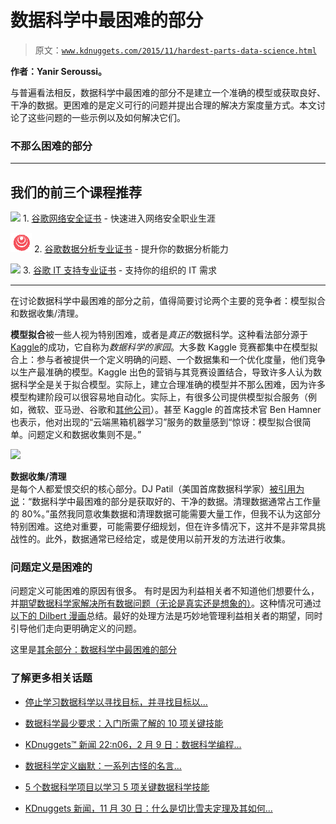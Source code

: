 # 数据科学中最困难的部分

> 原文：[`www.kdnuggets.com/2015/11/hardest-parts-data-science.html`](https://www.kdnuggets.com/2015/11/hardest-parts-data-science.html)

**作者：Yanir Seroussi。**

与普遍看法相反，数据科学中最困难的部分不是建立一个准确的模型或获取良好、干净的数据。更困难的是定义可行的问题并提出合理的解决方案度量方式。本文讨论了这些问题的一些示例以及如何解决它们。

### 不那么困难的部分

* * *

## 我们的前三个课程推荐

![](img/0244c01ba9267c002ef39d4907e0b8fb.png) 1\. [谷歌网络安全证书](https://www.kdnuggets.com/google-cybersecurity) - 快速进入网络安全职业生涯

![](img/e225c49c3c91745821c8c0368bf04711.png) 2\. [谷歌数据分析专业证书](https://www.kdnuggets.com/google-data-analytics) - 提升你的数据分析能力

![](img/0244c01ba9267c002ef39d4907e0b8fb.png) 3\. [谷歌 IT 支持专业证书](https://www.kdnuggets.com/google-itsupport) - 支持你的组织的 IT 需求

* * *

在讨论数据科学中最困难的部分之前，值得简要讨论两个主要的竞争者：模型拟合和数据收集/清理。

**模型拟合**被一些人视为特别困难，或者是*真正的*数据科学。这种看法部分源于[Kaggle](https://www.kaggle.com/)的成功，它自称为*数据科学的家园*。大多数 Kaggle 竞赛都集中在模型拟合上：参与者被提供一个定义明确的问题、一个数据集和一个优化度量，他们竞争以生产最准确的模型。Kaggle 出色的营销与其竞赛设置结合，导致许多人认为数据科学全是关于拟合模型。实际上，建立合理准确的模型并不那么困难，因为许多模型构建阶段可以很容易地自动化。实际上，有很多公司提供模型拟合服务（例如，微软、亚马逊、谷歌和[其他公司](http://www.shivonzilis.com/machineintelligence)）。甚至 Kaggle 的首席技术官 Ben Hamner 也表示，他对出现的“云端黑箱机器学习”服务的数量感到“惊讶：模型拟合很简单。问题定义和数据收集则不是。”

![](https://twitter.com/benhamner/status/595850574999990274)

**数据收集/清理** 是每个人都爱恨交织的核心部分。DJ Patil（美国首席数据科学家）[被引用为说](http://codingvc.com/talk-summary-building-great-data-products)：“数据科学中最困难的部分是获取好的、干净的数据。清理数据通常占工作量的 80%。”虽然我同意收集数据和清理数据可能需要大量工作，但我不认为这部分特别困难。这绝对重要，可能需要仔细规划，但在许多情况下，这并不是非常具挑战性的。此外，数据通常已经给定，或是使用以前开发的方法进行收集。

### 问题定义是困难的

问题定义可能困难的原因有很多。 有时是因为利益相关者不知道他们想要什么，并[期望数据科学家解决所有数据问题（无论是真实还是想象的）](http://yanirseroussi.com/2015/08/24/you-dont-need-a-data-scientist-yet/)。这种情况可通过[以下的 Dilbert 漫画](http://dilbert.com/strip/2012-07-29)总结。最好的处理方法是巧妙地管理利益相关者的期望，同时引导他们走向更明确定义的问题。

这里是[其余部分：数据科学中最困难的部分](http://yanirseroussi.com/2015/11/23/the-hardest-parts-of-data-science/)

### 了解更多相关话题

+   [停止学习数据科学以寻找目标，并寻找目标以...](https://www.kdnuggets.com/2021/12/stop-learning-data-science-find-purpose.html)

+   [数据科学最少要求：入门所需了解的 10 项关键技能](https://www.kdnuggets.com/2020/10/data-science-minimum-10-essential-skills.html)

+   [KDnuggets™ 新闻 22:n06，2 月 9 日：数据科学编程...](https://www.kdnuggets.com/2022/n06.html)

+   [数据科学定义幽默：一系列古怪的名言...](https://www.kdnuggets.com/2022/02/data-science-definition-humor.html)

+   [5 个数据科学项目以学习 5 项关键数据科学技能](https://www.kdnuggets.com/2022/03/5-data-science-projects-learn-5-critical-data-science-skills.html)

+   [KDnuggets 新闻，11 月 30 日：什么是切比雪夫定理及其如何...](https://www.kdnuggets.com/2022/n46.html)
